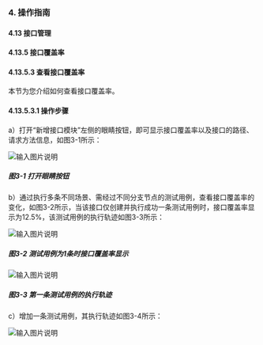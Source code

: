### 4. 操作指南

#### 4.13 接口管理

#### 4.13.5 接口覆盖率

#### 4.13.5.3 查看接口覆盖率

本节为您介绍如何查看接口覆盖率。

#### 4.13.5.3.1 操作步骤

a）打开“新增接口模块”左侧的眼睛按钮，即可显示接口覆盖率以及接口的路径、请求方法信息，如图3-1所示：

![输入图片说明](../../../../../images/SoFlu%EF%BC%88%E5%90%8E%E7%AB%AF%EF%BC%89%E5%BC%80%E5%8F%91%E5%B9%B3%E5%8F%B0/1.%20%E6%9C%80%E6%96%B0%E7%89%88%E6%9C%AC%20-%20%E6%9B%B4%E6%96%B0%E6%97%A5%E6%9C%9F%20-%202022.10.08/4.%20%E6%93%8D%E4%BD%9C%E6%8C%87%E5%8D%97/13.%20%E6%8E%A5%E5%8F%A3%E7%AE%A1%E7%90%86/5.%20%E6%8E%A5%E5%8F%A3%E8%A6%86%E7%9B%96%E7%8E%87/3-1.png)

##### 图3-1 打开眼睛按钮

b）通过执行多条不同场景、需经过不同分支节点的测试用例，查看接口覆盖率的变化，如图3-2所示，当该接口仅创建并执行成功一条测试用例时，接口覆盖率显示为12.5%，该测试用例的执行轨迹如图3-3所示：

![输入图片说明](../../../../../images/SoFlu%EF%BC%88%E5%90%8E%E7%AB%AF%EF%BC%89%E5%BC%80%E5%8F%91%E5%B9%B3%E5%8F%B0/1.%20%E6%9C%80%E6%96%B0%E7%89%88%E6%9C%AC%20-%20%E6%9B%B4%E6%96%B0%E6%97%A5%E6%9C%9F%20-%202022.10.08/4.%20%E6%93%8D%E4%BD%9C%E6%8C%87%E5%8D%97/13.%20%E6%8E%A5%E5%8F%A3%E7%AE%A1%E7%90%86/5.%20%E6%8E%A5%E5%8F%A3%E8%A6%86%E7%9B%96%E7%8E%87/3-2.png)

##### 图3-2 测试用例为1条时接口覆盖率显示

![输入图片说明](../../../../../images/SoFlu%EF%BC%88%E5%90%8E%E7%AB%AF%EF%BC%89%E5%BC%80%E5%8F%91%E5%B9%B3%E5%8F%B0/1.%20%E6%9C%80%E6%96%B0%E7%89%88%E6%9C%AC%20-%20%E6%9B%B4%E6%96%B0%E6%97%A5%E6%9C%9F%20-%202022.10.08/4.%20%E6%93%8D%E4%BD%9C%E6%8C%87%E5%8D%97/13.%20%E6%8E%A5%E5%8F%A3%E7%AE%A1%E7%90%86/5.%20%E6%8E%A5%E5%8F%A3%E8%A6%86%E7%9B%96%E7%8E%87/3-3.png)

##### 图3-3 第一条测试用例的执行轨迹

c）增加一条测试用例，其执行轨迹如图3-4所示：

![输入图片说明](../../../../../images/SoFlu%EF%BC%88%E5%90%8E%E7%AB%AF%EF%BC%89%E5%BC%80%E5%8F%91%E5%B9%B3%E5%8F%B0/1.%20%E6%9C%80%E6%96%B0%E7%89%88%E6%9C%AC%20-%20%E6%9B%B4%E6%96%B0%E6%97%A5%E6%9C%9F%20-%202022.10.08/4.%20%E6%93%8D%E4%BD%9C%E6%8C%87%E5%8D%97/13.%20%E6%8E%A5%E5%8F%A3%E7%AE%A1%E7%90%86/5.%20%E6%8E%A5%E5%8F%A3%E8%A6%86%E7%9B%96%E7%8E%87/3-4.png)
